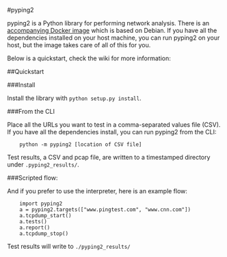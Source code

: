 #pyping2

pyping2 is a Python library for performing network analysis. There is an [accompanying Docker image](https://hub.docker.com/r/victorclark/pyping2/) which is based on Debian. If you have all the dependencies installed on your host machine, you can run pyping2 on your host, but the image takes care of all of this for you.

Below is a quickstart, check the wiki for more information:

##Quickstart

###Install

Install the library with `python setup.py install`.

###From the CLI

Place all the URLs you want to test in a comma-separated values file (CSV). If you have all the dependencies install, you can run pyping2 from the CLI:

        python -m pyping2 [location of CSV file]

Test results, a CSV and pcap file, are written to a timestamped directory under `.pyping2_results/`.

###Scripted flow:

And if you prefer to use the interpreter, here is an example flow:

        import pyping2
        a = pyping2.targets(["www.pingtest.com", "www.cnn.com"])
        a.tcpdump_start()
        a.tests()
        a.report()
        a.tcpdump_stop()

Test results will write to `./pyping2_results/`